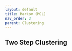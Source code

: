 ```yaml
---
layout: default
title: Markov (MCL)
nav_order: 3
parent: Clustering
---
```


## Two Step Clustering
